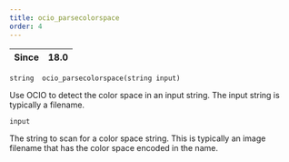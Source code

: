 ```yaml
---
title: ocio_parsecolorspace
order: 4
---
```

| Since | 18.0 |
| --- | --- |

`string  ocio_parsecolorspace(string input)`

Use OCIO to detect the color space in an input string. The input string is typically a filename.

`input`

The string to scan for a color space string. This is typically an image filename that has the color space encoded in the name.
